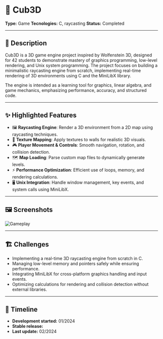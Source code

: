 # 📌 Cub3D

**Type:** Game
**Tecnologies:** C, raycasting
**Status:** Completed

---

## 📖 Description
Cub3D is a 3D game engine project inspired by Wolfenstein 3D, designed for 42 students to demonstrate mastery of graphics programming, low-level rendering, and Unix system programming. The project focuses on building a minimalistic raycasting engine from scratch, implementing real-time rendering of 3D environments using C and the MiniLibX library.

The engine is intended as a learning tool for graphics, linear algebra, and game mechanics, emphasizing performance, accuracy, and structured code.

---

## ✨ Highlighted Features
- 🖼️ **Raycasting Engine**: Render a 3D environment from a 2D map using raycasting techniques.
- 🎨 **Texture Mapping**: Apply textures to walls for realistic 3D visuals.
- 🎮 **Player Movement & Controls**: Smooth navigation, rotation, and collision detection.
- 🗺️ **Map Loading**: Parse custom map files to dynamically generate levels.
- ⚡ **Performance Optimization**: Efficient use of loops, memory, and rendering calculations.
- 🖥️ **Unix Integration**: Handle window management, key events, and system calls using MiniLibX.

---

## 🖼️ Screenshots
![Gameplay](../assets/cub3d/cub3d_01.gif)  

---

## 🏗️ Challenges
- Implementing a real-time 3D raycasting engine from scratch in C.
- Managing low-level memory and pointers safely while ensuring performance.
- Integrating MiniLibX for cross-platform graphics handling and input events.
- Optimizing calculations for rendering and collision detection without external libraries.

---

## 📅 Timeline
- **Development started:** 01/2024
- **Stable release:**
- **Last update:** 02/2024
